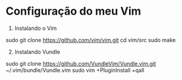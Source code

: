 # Configuração do meu Vim

1. Instalando o Vim

sudo git clone https://github.com/vim/vim.git 
cd vim/src
sudo make

2. Instalando Vundle

sudo git clone https://github.com/VundleVim/Vundle.vim.git ~/.vim/bundle/Vundle.vim
sudo vim +PluginInstall +qall
